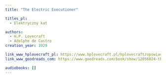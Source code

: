 ```yaml
---
title: "The Electric Executioner"

titles_pl:
  - Elektryczny kat

authors:
  - H.P. Lovecraft
  - Adolphe de Castro
creation_year: 1929

link_www_hplovecraft_pl: https://www.hplovecraft.pl/hplovecraft/opowiadania-nowele-powiesci/the-electric-executioner/
link_www_goodreads_com: https://www.goodreads.com/book/show/12056024-the-electric-executioner

audiobooks: []
---
```


